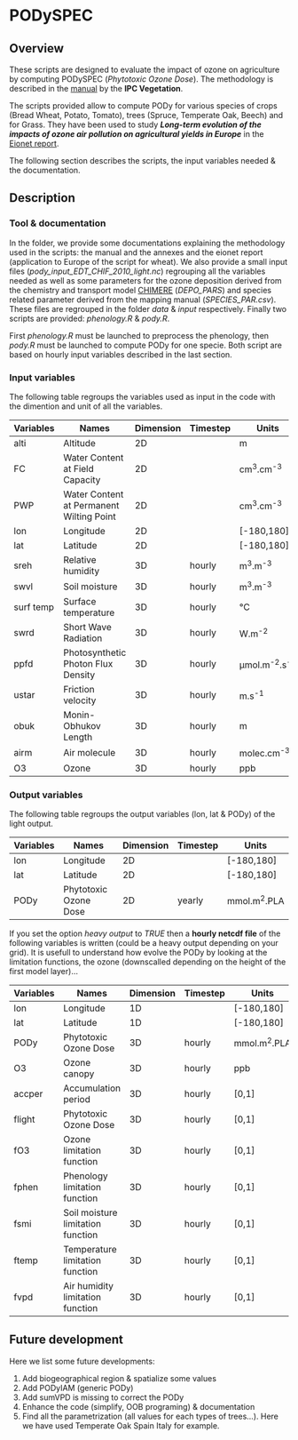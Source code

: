 PODySPEC
================

## Overview

These scripts are designed to evaluate the impact of ozone on
agriculture by computing PODySPEC (*Phytotoxic Ozone Dose*). The
methodology is described in the
[manual](https://icpvegetation.ceh.ac.uk/chapter-3-mapping-critical-levels-vegetation)
by the **IPC Vegetation**.

The scripts provided allow to compute PODy for various species of crops
(Bread Wheat, Potato, Tomato), trees (Spruce, Temperate Oak, Beech) and
for Grass. They have been used to study ***Long-term evolution of the
impacts of ozone air pollution on agricultural yields in Europe*** in
the [Eionet
report](https://acm.eionet.europa.eu/reports/EIONET_Rep_ETCACM_2018_15_O3impactTrends).

The following section describes the scripts, the input variables needed
& the documentation.

## Description

### Tool & documentation

In the folder, we provide some documentations explaining the methodology
used in the scripts: the manual and the annexes and the eionet report
(application to Europe of the script for wheat). We also provide a small
input files (*pody\_input\_EDT\_CHIF\_2010\_light.nc*) regrouping all
the variables needed as well as some parameters for the ozone deposition
derived from the chemistry and transport model
[CHIMERE](http://www.lmd.polytechnique.fr/chimere/) (*DEPO\_PARS*) and
species related parameter derived from the mapping manual
(*SPECIES\_PAR.csv*). These files are regrouped in the folder *data* &
*input* respectively. Finally two scripts are provided: *phenology.R* &
*pody.R*.

First *phenology.R* must be launched to preprocess the phenology, then
*pody.R* must be launched to compute PODy for one specie. Both script
are based on hourly input variables described in the last section.

### Input variables

The following table regroups the variables used as input in the code
with the dimention and unit of all the
variables.

| Variables | Names                                    | Dimension | Timestep | Units                              |
| --------- | ---------------------------------------- | --------- | -------- | ---------------------------------- |
| alti      | Altitude                                 | 2D        |          | m                                  |
| FC        | Water Content at Field Capacity          | 2D        |          | cm<sup>3</sup>.cm<sup>-3</sup>     |
| PWP       | Water Content at Permanent Wilting Point | 2D        |          | cm<sup>3</sup>.cm<sup>-3</sup>     |
| lon       | Longitude                                | 2D        |          | \[-180,180\]                       |
| lat       | Latitude                                 | 2D        |          | \[-180,180\]                       |
| sreh      | Relative humidity                        | 3D        | hourly   | m<sup>3</sup>.m<sup>-3</sup>       |
| swvl      | Soil moisture                            | 3D        | hourly   | m<sup>3</sup>.m<sup>-3</sup>       |
| surf temp | Surface temperature                      | 3D        | hourly   | °C                                 |
| swrd      | Short Wave Radiation                     | 3D        | hourly   | W.m<sup>-2</sup>                   |
| ppfd      | Photosynthetic Photon Flux Density       | 3D        | hourly   | µmol.m<sup>-2</sup>.s<sup>-1</sup> |
| ustar     | Friction velocity                        | 3D        | hourly   | m.s<sup>-1</sup>                   |
| obuk      | Monin-Obhukov Length                     | 3D        | hourly   | m                                  |
| airm      | Air molecule                             | 3D        | hourly   | molec.cm<sup>-3</sup>              |
| O3        | Ozone                                    | 3D        | hourly   | ppb                                |

### Output variables

The following table regroups the output variables (lon, lat & PODy) of
the light
output.

| Variables | Names                 | Dimension | Timestep | Units                  |
| --------- | --------------------- | --------- | -------- | ---------------------- |
| lon       | Longitude             | 2D        |          | \[-180,180\]           |
| lat       | Latitude              | 2D        |          | \[-180,180\]           |
| PODy      | Phytotoxic Ozone Dose | 2D        | yearly   | mmol.m<sup>2</sup>.PLA |

If you set the option *heavy output* to *TRUE* then a **hourly netcdf
file** of the following variables is written (could be a heavy output
depending on your grid). It is usefull to understand how evolve the PODy
by looking at the limitation functions, the ozone (downscalled depending
on the height of the first model
layer)…

| Variables | Names                             | Dimension | Timestep | Units                  |
| --------- | --------------------------------- | --------- | -------- | ---------------------- |
| lon       | Longitude                         | 1D        |          | \[-180,180\]           |
| lat       | Latitude                          | 1D        |          | \[-180,180\]           |
| PODy      | Phytotoxic Ozone Dose             | 3D        | hourly   | mmol.m<sup>2</sup>.PLA |
| O3        | Ozone canopy                      | 3D        | hourly   | ppb                    |
| accper    | Accumulation period               | 3D        | hourly   | \[0,1\]                |
| flight    | Phytotoxic Ozone Dose             | 3D        | hourly   | \[0,1\]                |
| fO3       | Ozone limitation function         | 3D        | hourly   | \[0,1\]                |
| fphen     | Phenology limitation function     | 3D        | hourly   | \[0,1\]                |
| fsmi      | Soil moisture limitation function | 3D        | hourly   | \[0,1\]                |
| ftemp     | Temperature limitation function   | 3D        | hourly   | \[0,1\]                |
| fvpd      | Air humidity limitation function  | 3D        | hourly   | \[0,1\]                |

## Future development

Here we list some future developments:

1.  Add biogeographical region & spatialize some values
2.  Add PODyIAM (generic PODy)
3.  Add sumVPD is missing to correct the PODy
4.  Enhance the code (simplify, OOB programing) & documentation
5.  Find all the parametrization (all values for each types of trees…).
    Here we have used Temperate Oak Spain Italy for example.
